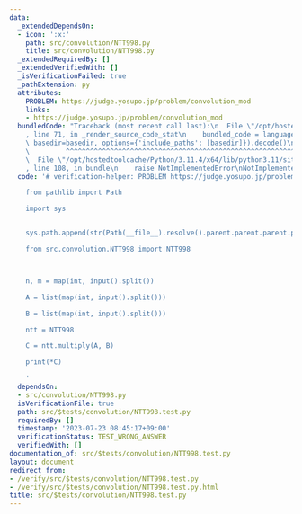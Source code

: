 ```yaml
---
data:
  _extendedDependsOn:
  - icon: ':x:'
    path: src/convolution/NTT998.py
    title: src/convolution/NTT998.py
  _extendedRequiredBy: []
  _extendedVerifiedWith: []
  _isVerificationFailed: true
  _pathExtension: py
  attributes:
    PROBLEM: https://judge.yosupo.jp/problem/convolution_mod
    links:
    - https://judge.yosupo.jp/problem/convolution_mod
  bundledCode: "Traceback (most recent call last):\n  File \"/opt/hostedtoolcache/Python/3.11.4/x64/lib/python3.11/site-packages/onlinejudge_verify/documentation/build.py\"\
    , line 71, in _render_source_code_stat\n    bundled_code = language.bundle(stat.path,\
    \ basedir=basedir, options={'include_paths': [basedir]}).decode()\n          \
    \         ^^^^^^^^^^^^^^^^^^^^^^^^^^^^^^^^^^^^^^^^^^^^^^^^^^^^^^^^^^^^^^^^^^^^^^^^^^^^^^^^^\n\
    \  File \"/opt/hostedtoolcache/Python/3.11.4/x64/lib/python3.11/site-packages/onlinejudge_verify/languages/python.py\"\
    , line 108, in bundle\n    raise NotImplementedError\nNotImplementedError\n"
  code: '# verification-helper: PROBLEM https://judge.yosupo.jp/problem/convolution_mod

    from pathlib import Path

    import sys


    sys.path.append(str(Path(__file__).resolve().parent.parent.parent.parent))

    from src.convolution.NTT998 import NTT998



    n, m = map(int, input().split())

    A = list(map(int, input().split()))

    B = list(map(int, input().split()))

    ntt = NTT998

    C = ntt.multiply(A, B)

    print(*C)

    '
  dependsOn:
  - src/convolution/NTT998.py
  isVerificationFile: true
  path: src/$tests/convolution/NTT998.test.py
  requiredBy: []
  timestamp: '2023-07-23 08:45:17+09:00'
  verificationStatus: TEST_WRONG_ANSWER
  verifiedWith: []
documentation_of: src/$tests/convolution/NTT998.test.py
layout: document
redirect_from:
- /verify/src/$tests/convolution/NTT998.test.py
- /verify/src/$tests/convolution/NTT998.test.py.html
title: src/$tests/convolution/NTT998.test.py
---
```

